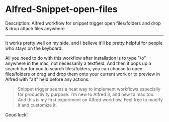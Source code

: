 # Alfred-Snippet-open-files
Description: Alfred workflow for snippet trigger open files/folders and drop &amp; drop attach files anywhere

---

  It works pretty well on my side, and I believe it'll be pretty helpful for people who stays on the keyboard.

  All you need to do with this workflow after installation is to type "\\o" anywhere in the mac, not necessarily a textfield. And then it pops up a search bar for you to search files/folders, you can choose to open files/folders or drag and drop them onto your current work or to preview in Alfred with "alt" held before any actions. 
  

> Snippet trigger seems a neat way to implement workflows especially for productivity purpose.
> I'm new to Alfred 3, and new to mac too. And this is my first experiment on Alfred workflow. Feel free to modify it and customize it.

Good luck!
